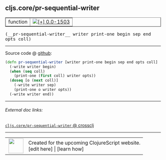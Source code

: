 ## cljs.core/pr-sequential-writer



 <table border="1">
<tr>
<td>function</td>
<td><a href="https://github.com/cljsinfo/cljs-api-docs/tree/0.0-1503"><img valign="middle" alt="[+] 0.0-1503" title="Added in 0.0-1503" src="https://img.shields.io/badge/+-0.0--1503-lightgrey.svg"></a> </td>
</tr>
</table>


 <samp>
(__pr-sequential-writer__ writer print-one begin sep end opts coll)<br>
</samp>

---







Source code @ [github](https://github.com/clojure/clojurescript/blob/r1803/src/cljs/cljs/core.cljs#L6213-L6220):

```clj
(defn pr-sequential-writer [writer print-one begin sep end opts coll]
  (-write writer begin)
  (when (seq coll)
    (print-one (first coll) writer opts))
  (doseq [o (next coll)]
    (-write writer sep)
    (print-one o writer opts))
  (-write writer end))
```

<!--
Repo - tag - source tree - lines:

 <pre>
clojurescript @ r1803
└── src
    └── cljs
        └── cljs
            └── <ins>[core.cljs:6213-6220](https://github.com/clojure/clojurescript/blob/r1803/src/cljs/cljs/core.cljs#L6213-L6220)</ins>
</pre>

-->

---



###### External doc links:

[`cljs.core/pr-sequential-writer` @ crossclj](http://crossclj.info/fun/cljs.core.cljs/pr-sequential-writer.html)<br>

---

 <table>
<tr><td>
<img valign="middle" align="right" width="48px" src="http://i.imgur.com/Hi20huC.png">
</td><td>
Created for the upcoming ClojureScript website.<br>
[edit here] | [learn how]
</td></tr></table>

[edit here]:https://github.com/cljsinfo/cljs-api-docs/blob/master/cljsdoc/cljs.core/pr-sequential-writer.cljsdoc
[learn how]:https://github.com/cljsinfo/cljs-api-docs/wiki/cljsdoc-files

<!--

This information was too distracting to show to readers, but I'll leave it
commented here since it is helpful to:

- pretty-print the data used to generate this document
- and show how to retrieve that data



The API data for this symbol:

```clj
{:ns "cljs.core",
 :name "pr-sequential-writer",
 :type "function",
 :signature ["[writer print-one begin sep end opts coll]"],
 :source {:code "(defn pr-sequential-writer [writer print-one begin sep end opts coll]\n  (-write writer begin)\n  (when (seq coll)\n    (print-one (first coll) writer opts))\n  (doseq [o (next coll)]\n    (-write writer sep)\n    (print-one o writer opts))\n  (-write writer end))",
          :title "Source code",
          :repo "clojurescript",
          :tag "r1803",
          :filename "src/cljs/cljs/core.cljs",
          :lines [6213 6220]},
 :full-name "cljs.core/pr-sequential-writer",
 :full-name-encode "cljs.core/pr-sequential-writer",
 :history [["+" "0.0-1503"]]}

```

Retrieve the API data for this symbol:

```clj
;; from Clojure REPL
(require '[clojure.edn :as edn])
(-> (slurp "https://raw.githubusercontent.com/cljsinfo/cljs-api-docs/catalog/cljs-api.edn")
    (edn/read-string)
    (get-in [:symbols "cljs.core/pr-sequential-writer"]))
```

-->
